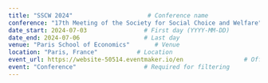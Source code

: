 ```yaml
---
title: "SSCW 2024"                     # Conference name
conference: "17th Meeting of the Society for Social Choice and Welfare"
date_start: 2024-07-03                # First day (YYYY-MM-DD)
date_end: 2024-07-06                  # Last day
venue: "Paris School of Economics"       # Venue 
location: "Paris, France"           # Location
event_url: https://website-50514.eventmaker.io/en                 # Official website
event: "Conference"                   # Required for filtering
---
```


